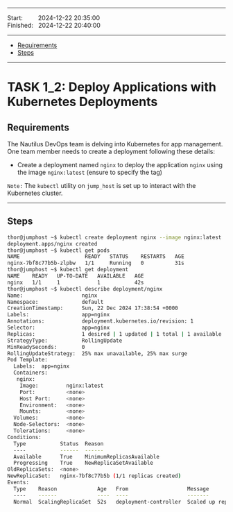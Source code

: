 ------------------------------

Start: &nbsp;&nbsp;&nbsp;&nbsp;&nbsp;&nbsp;&nbsp;&nbsp;2024-12-22 20:35:00  
Finished: &nbsp;&nbsp;2024-12-22 20:40:00  

------------------------------

- [Requirements](#requirements)
- [Steps](#steps)

------------------------------

# TASK 1_2: Deploy Applications with Kubernetes Deployments

## Requirements

The Nautilus DevOps team is delving into Kubernetes for app management.
One team member needs to create a deployment following these details:

   - Create a deployment named `nginx` to deploy the application `nginx` using the image `nginx:latest` (ensure to specify the tag)

`Note:` The `kubectl` utility on `jump_host` is set up to interact with the Kubernetes cluster.

------------------------------

## Steps

```bash
thor@jumphost ~$ kubectl create deployment nginx --image nginx:latest
deployment.apps/nginx created
thor@jumphost ~$ kubectl get pods
NAME                     READY   STATUS    RESTARTS   AGE
nginx-7bf8c77b5b-zlpbw   1/1     Running   0          31s
thor@jumphost ~$ kubectl get deployment
NAME    READY   UP-TO-DATE   AVAILABLE   AGE
nginx   1/1     1            1           42s
thor@jumphost ~$ kubectl describe deployment/nginx
Name:                   nginx
Namespace:              default
CreationTimestamp:      Sun, 22 Dec 2024 17:38:54 +0000
Labels:                 app=nginx
Annotations:            deployment.kubernetes.io/revision: 1
Selector:               app=nginx
Replicas:               1 desired | 1 updated | 1 total | 1 available | 0 unavailable
StrategyType:           RollingUpdate
MinReadySeconds:        0
RollingUpdateStrategy:  25% max unavailable, 25% max surge
Pod Template:
  Labels:  app=nginx
  Containers:
   nginx:
    Image:         nginx:latest
    Port:          <none>
    Host Port:     <none>
    Environment:   <none>
    Mounts:        <none>
  Volumes:         <none>
  Node-Selectors:  <none>
  Tolerations:     <none>
Conditions:
  Type           Status  Reason
  ----           ------  ------
  Available      True    MinimumReplicasAvailable
  Progressing    True    NewReplicaSetAvailable
OldReplicaSets:  <none>
NewReplicaSet:   nginx-7bf8c77b5b (1/1 replicas created)
Events:
  Type    Reason             Age   From                   Message
  ----    ------             ----  ----                   -------
  Normal  ScalingReplicaSet  52s   deployment-controller  Scaled up replica set nginx-7bf8c77b5b to 1
```
